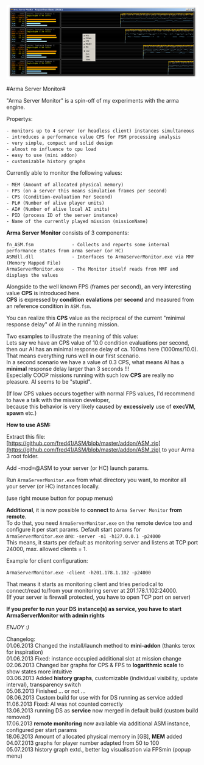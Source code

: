 ![Arma Server Monitor](picture/ASMCapture.PNG)

#Arma Server Monitor#

"Arma Server Monitor" is a spin-off of my experiments with the arma engine.

Propertys:

	- monitors up to 4 server (or headless client) instances simultaneous 
	- introduces a performance value CPS for FSM processing analysis
	- very simple, compact and solid design
	- almost no influence to cpu load
	- easy to use (mini addon)
	- customizable history graphs	

Currently able to monitor the following values:

	- MEM (Amount of allocated physical memory)
	- FPS (on a server this means simulation frames per second)
	- CPS (Condition-evaluation Per Second)
	- PL# (Number of alive player units)
	- AI# (Number of alive local AI units)
	- PID (process ID of the server instance)
	- Name of the currently played mission (missionName)

**Arma Server Monitor** consists of 3 components:

	fn_ASM.fsm 				- Collects and reports some internal performance states from arma server (or HC)
	ASMdll.dll 				- Interfaces to ArmaServerMonitor.exe via MMF (Memory Mapped File)
	ArmaServerMonitor.exe 	- The Monitor itself reads from MMF and displays the values


Alongside to the well known FPS (frames per second), an very interesting value **CPS** is introduced here.    
**CPS** is expressed by **condition** **evalations** per **second** and measured from an reference condition in `ASM.fsm`.   

You can realize this **CPS** value as the reciprocal of the current "minimal response delay" of AI in the running mission.    

Two examples to illustrate the meaning of this value:   
Lets say we have an CPS value of 10.0 condition evaluations per second, then our AI has an minimal response delay of ca. 100ms here (1000ms/10.0). That means everything runs well in our first scenario.         
In a second scenario we have a value of 0.3 CPS, what means AI has a **minimal** response delay larger than 3 seconds !!!    
Especially COOP missions running with such low **CPS** are really no pleasure. AI seems to be "stupid".   

(If low CPS values occurs together with normal FPS values, I'd recommend to have a talk with the mission developer,    
because this behavior is very likely caused by **excessively** use of **execVM**, **spawn** etc.)    


**How to use ASM:**

Extract this file: [https://github.com/fred41/ASM/blob/master/addon/ASM.zip](https://github.com/fred41/ASM/blob/master/addon/ASM.zip)    to your Arma 3 root folder.

Add -mod=@ASM to your server (or HC) launch params.     

Run `ArmaServerMonitor.exe` from what directory you want, to monitor all your server (or HC) instances locally.

(use right mouse button for popup menus)     

**Additional**, it is now possible to **connect** to `Arma Server Monitor` **from remote**.   
To do that, you need `ArmaServerMonitor.exe` on the remote device too and configure it per start params.
Default start params for `ArmaServerMonitor.exe` are: `-server -n1 -h127.0.0.1 -p24000`   
This means, it starts per default as monitoring server and listens at TCP port 24000, max. allowed clients = 1.

Example for client configuration:   

    ArmaServerMonitor.exe -client -h201.178.1.102 -p24000

That means it starts as monitoring client and tries periodical to connect/read to/from your monitoring server at 201.178.1.102:24000.   
(If your server is firewall protected, you have to open TCP port on server)

**If you prefer to run your DS instance(s) as service, you have to start ArmaServerMonitor with admin rights**     

*ENJOY :)*     

Changelog:    
01.06.2013 Changed the install/launch method to **mini-addon** (thanks terox for inspiration)    
01.06.2013 Fixed: instance occupied additional slot at mission change    
02.06.2013 Changed bar graphs for CPS & FPS to **logarithmic scale** to show states more intuitive   
03.06.2013 Added **history graphs**, customizable (individual visibility, update interval), transparency switch    
05.06.2013 Finished ... or not ...  
08.06.2013 Custom build for use with for DS running as service added   
11.06.2013 Fixed: AI was not counted correctly    
13.06.2013 running DS as **service** now merged in default build (custom build removed)    
17.06.2013 **remote monitoring** now available via additional ASM instance, configured per start params      
18.06.2013 Amount of allocated physical memory in [GB], **MEM** added      
04.07.2013 graphs for player number adapted from 50 to 100    
05.07.2013 history graph extd., better lag visualisation via FPSmin (popup menu)      

   

 
